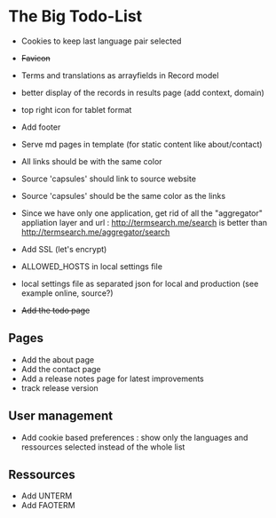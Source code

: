 The Big Todo-List
=================

- Cookies to keep last language pair selected
- ~~Favicon~~
- Terms and translations as arrayfields in Record model
- better display of the records in results page (add context, domain)
- top right icon for tablet format
- Add footer
- Serve md pages in template (for static content like about/contact)
- All links should be with the same color
- Source 'capsules' should link to source website
- Source 'capsules' should be the same color as the links

- Since we have only one application, get rid of all the "aggregator" appliation layer and url : http://termsearch.me/search is better than http://termsearch.me/aggregator/search
- Add SSL (let's encrypt)
- ALLOWED_HOSTS in local settings file
- local settings file as separated json for local and production (see example online, source?)
- ~~Add the todo page~~

Pages
-----
- Add the about page
- Add the contact page
- Add a release notes page for latest improvements
- track release version


User management
---------------

- Add cookie based preferences : show only the languages and ressources selected instead of the whole list


Ressources
----------

- Add UNTERM
- Add FAOTERM